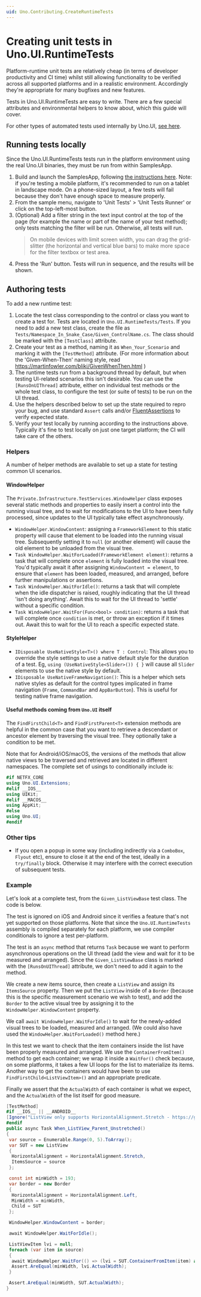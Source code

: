 ```yaml
---
uid: Uno.Contributing.CreateRuntimeTests
---
```


# Creating unit tests in Uno.UI.RuntimeTests

Platform-runtime unit tests are relatively cheap (in terms of developer productivity and CI time) whilst still allowing functionality to be verified across all supported platforms and in a realistic environment. Accordingly they're appropriate for many bugfixes and new features.

Tests in Uno.UI.RuntimeTests are easy to write. There are a few special attributes and environmental helpers to know about, which this guide will cover.

For other types of automated tests used internally by Uno.UI, [see here](../contributing/guidelines/creating-tests.md).

## Running tests locally

Since the Uno.UI.RuntimeTests tests run in the platform environment using the real Uno.UI binaries, they must be run from within SamplesApp.

1. Build and launch the SamplesApp, following [the instructions here](working-with-the-samples-apps.md). Note: if you're testing a mobile platform, it's recommended to run on a tablet in landscape mode. On a phone-sized layout, a few tests will fail because they don't have enough space to measure properly.
2. From the sample menu, navigate to 'Unit Tests' > 'Unit Tests Runner' or click on the top-left-most button.
3. (Optional) Add a filter string in the text input control at the top of the page (for example the name or part of the name of your test method); only tests matching the filter will be run. Otherwise, all tests will run.
    > On mobile devices with limit screen width, you can drag the grid-slitter (the horizontal and vertical blue bars) to make more space for the filter textbox or test area.
4. Press the 'Run' button. Tests will run in sequence, and the results will be shown.

## Authoring tests

To add a new runtime test:

1. Locate the test class corresponding to the control or class you want to create a test for. Tests are located in `Uno.UI.RuntimeTests/Tests`. If you need to add a new test class, create the file as `Tests/Namespace_In_Snake_Case/Given_ControlName.cs`. The class should be marked with the `[TestClass]` attribute.
2. Create your test as a method, naming it as `When_Your_Scenario` and marking it with the `[TestMethod]` attribute. (For more information about the 'Given-When-Then' naming style, read <https://martinfowler.com/bliki/GivenWhenThen.html> )
3. The runtime tests run from a background thread by default, but when testing UI-related scenarios this isn't desirable. You can use the `[RunsOnUIThread]` attribute, either on individual test methods or the whole test class, to configure the test (or suite of tests) to be run on the UI thread.
4. Use the helpers described below to set up the state required to repro your bug, and use standard `Assert` calls and/or [FluentAssertions](https://fluentassertions.com/introduction) to verify expected state.
5. Verify your test locally by running according to the instructions above. Typically it's fine to test locally on just one target platform; the CI will take care of the others.

### Helpers

A number of helper methods are available to set up a state for testing common UI scenarios.

#### WindowHelper

The `Private.Infrastructure.TestServices.WindowHelper` class exposes several static methods and properties to easily insert a control into the running visual tree, and to wait for modifications to the UI to have been fully processed, since updates to the UI typically take effect asynchronously.

- `WindowHelper.WindowContent`: assigning a `FrameworkElement` to this static property will cause that element to be loaded into the running visual tree. Subsequently setting it to `null` (or another element) will cause the old element to be unloaded from the visual tree.
- `Task WindowHelper.WaitForLoaded(FrameworkElement element)`: returns a task that will complete once `element` is fully loaded into the visual tree. You'd typically await it after assigning `WindowContent = element`, to ensure that `element` has been loaded, measured, and arranged, before further manipulations or assertions.
- `Task WindowHelper.WaitForIdle()`: returns a task that will complete when the idle dispatcher is raised, roughly indicating that the UI thread 'isn't doing anything'. Await this to wait for the UI thread to 'settle' without a specific condition.
- `Task WindowHelper.WaitFor(Func<bool> condition)`: returns a task that will complete once `condition` is met, or throw an exception if it times out. Await this to wait for the UI to reach a specific expected state.

#### StyleHelper

- `IDisposable UseNativeStyle<T>() where T : Control`: This allows you to override the style settings to use a native default style for the duration of a test. Eg, `using (UseNativeStyle<Slider>()) { }` will cause all `Slider` elements to use the native style by default.
- `IDisposable UseNativeFrameNavigation()`: This is a helper which sets native styles as default for the control types implicated in frame navigation (`Frame`, `CommandBar` and `AppBarButton`). This is useful for testing native frame navigation.

#### Useful methods coming from `Uno.UI` itself

 The `FindFirstChild<T>` and `FindFirstParent<T>` extension methods are helpful in the common case that you want to retrieve a descendant or ancestor element by traversing the visual tree. They optionally take a condition to be met.

 Note that for Android/iOS/macOS, the versions of the methods that allow native views to be traversed and retrieved are located in different namespaces. The complete set of usings to conditionally include is:

 ```csharp
 #if NETFX_CORE
using Uno.UI.Extensions;
#elif __IOS__
using UIKit;
#elif __MACOS__
using AppKit;
#else
using Uno.UI;
#endif
 ```

### Other tips

- If you open a popup in some way (including indirectly via a `ComboBox`, `Flyout` etc), ensure to close it at the end of the test, ideally in a `try/finally` block. Otherwise it may interfere with the correct execution of subsequent tests.

### Example

Let's look at a complete test, from the `Given_ListViewBase` test class. The code is below.

The test is ignored on iOS and Android since it verifies a feature that's not yet supported on those platforms. Note that since the `Uno.UI.RuntimeTests` assembly is compiled separately for each platform, we use compiler conditionals to ignore a test per-platform.

The test is an `async` method that returns `Task` because we want to perform asynchronous operations on the UI thread (add the view and wait for it to be measured and arranged). Since the `Given_ListViewBase` class is marked with the `[RunsOnUIThread]` attribute, we don't need to add it again to the method.

We create a new items source, then create a `ListView` and assign its `ItemsSource` property. Then we put the `ListView` inside of a `Border` (because this is the specific measurement scenario we wish to test), and add the `Border` to the active visual tree by assigning it to the `WindowHelper.WindowContent` property.

We call `await WindowHelper.WaitForIdle()` to wait for the newly-added visual trees to be loaded, measured and arranged. (We could also have used the `WindowHelper.WaitForLoaded()` method here.)

In this test we want to check that the item containers inside the list have been properly measured and arranged. We use the `ContainerFromItem()` method to get each container; we wrap it inside a `WaitFor()` check because, on some platforms, it takes a few UI loops for the list to materialize its items. Another way to get the containers would have been to use `FindFirstChild<ListViewItem>()` and an appropriate predicate.

Finally we assert that the `ActualWidth` of each container is what we expect, and the `ActualWidth` of the list itself for good measure.

```csharp
[TestMethod]
#if __IOS__ || __ANDROID__
[Ignore("ListView only supports HorizontalAlignment.Stretch - https://github.com/unoplatform/uno/issues/1133")]
#endif
public async Task When_ListView_Parent_Unstretched()
{
 var source = Enumerable.Range(0, 5).ToArray();
 var SUT = new ListView
 {
  HorizontalAlignment = HorizontalAlignment.Stretch,
  ItemsSource = source
 };

 const int minWidth = 193;
 var border = new Border
 {
  HorizontalAlignment = HorizontalAlignment.Left,
  MinWidth = minWidth,
  Child = SUT
 };

 WindowHelper.WindowContent = border;

 await WindowHelper.WaitForIdle();

 ListViewItem lvi = null;
 foreach (var item in source)
 {
  await WindowHelper.WaitFor(() => (lvi = SUT.ContainerFromItem(item) as ListViewItem) != null);
  Assert.AreEqual(minWidth, lvi.ActualWidth);
 }

 Assert.AreEqual(minWidth, SUT.ActualWidth);
}
```
